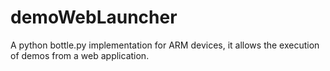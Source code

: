 demoWebLauncher
===============

A python bottle.py implementation for ARM devices, it allows the execution of demos from a web application.

